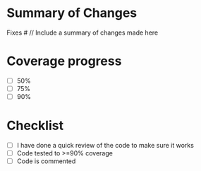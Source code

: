 # Summary of Changes
Fixes # <IssueNumber>
// Include a summary of changes made here

# Coverage progress
- [ ] 50%
- [ ] 75%
- [ ] 90%

# Checklist
- [ ] I have done a quick review of the code to make sure it works
- [ ] Code tested to >=90% coverage
- [ ] Code is commented
